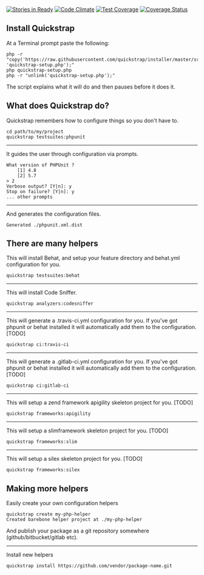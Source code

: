 [![Stories in Ready](https://badge.waffle.io/quickstrap/quickstrap.png?label=ready&title=Ready)](https://waffle.io/quickstrap/quickstrap)
[![Code Climate](https://codeclimate.com/github/quickstrap/quickstrap/badges/gpa.svg)](https://codeclimate.com/github/quickstrap/quickstrap)
[![Test Coverage](https://codeclimate.com/github/quickstrap/quickstrap/badges/coverage.svg)](https://codeclimate.com/github/quickstrap/quickstrap/coverage)
[![Coverage Status](https://coveralls.io/repos/github/quickstrap/quickstrap/badge.svg?branch=master)](https://coveralls.io/github/quickstrap/quickstrap?branch=master)


## Install Quickstrap
At a Terminal prompt paste the following:

```
php -r "copy('https://raw.githubusercontent.com/quickstrap/installer/master/src/setup.php', 'quickstrap-setup.php');"
php quickstrap-setup.php
php -r "unlink('quickstrap-setup.php');"
```

The script explains what it will do and then pauses before it does it.

## What does Quickstrap do?
Quickstrap remembers how to configure things so you don't have to.
  
```
cd path/to/my/project
quickstrap testsuites:phpunit
```
------

It guides the user through configuration via prompts.

```
What version of PHPUnit ?
    [1] 4.8
    [2] 5.7
> 2
Verbose output? [Y|n]: y
Stop on failure? [Y|n]: y
... other prompts
```

------
And generates the configuration files.

```
Generated ./phpunit.xml.dist
```

## There are many helpers
This will install Behat, and setup your feature directory and behat.yml configuration for you.
```
quickstrap testsuites:behat
```
------
This will install Code Sniffer.
```
quickstrap analyzers:codesniffer
```
------
This will generate a .travis-ci.yml configuration for you. If you've got phpunit or behat installed it will automatically
add them to the configuration. [TODO]
```
quickstrap ci:travis-ci
```
------
This will generate a .gitlab-ci.yml configuration for you. If you've got phpunit or behat installed it will automatically
add them to the configuration. [TODO]
```
quickstrap ci:gitlab-ci
```
------
This will setup a zend framework apigility skeleton project for you. [TODO]
```
quickstrap frameworks:apigility
```
------
This will setup a slimframework skeleton project for you. [TODO]
```
quickstrap frameworks:slim
```
------
This will setup a silex skeleton project for you. [TODO]
```
quickstrap frameworks:silex
```


## Making more helpers
Easily create your own configuration helpers

```
quickstrap create my-php-helper
Created barebone helper project at ./my-php-helper
```
And publish your package as a git repository somewhere (github/bitbucket/gitlab etc).

------
Install new helpers 
```
quickstrap install https://github.com/vendor/package-name.git
```

